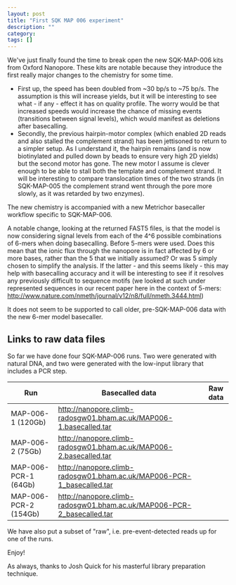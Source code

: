 ```yaml
---
layout: post
title: "First SQK MAP 006 experiment"
description: ""
category: 
tags: []
---
```


We've just finally found the time to break open the new SQK-MAP-006
kits from Oxford Nanopore. These kits are notable because they
introduce the first really major changes to the chemistry for some time.

   * First up, the speed has been doubled from ~30 bp/s to ~75 bp/s. 
     The assumption is this will increase yields, but it will be
     interesting to see what - if any - effect it has on quality profile.
     The worry would be that increased speeds would increase the chance
     of missing events (transitions between signal levels),
     which would manifest as deletions after basecalling.
   * Secondly, the previous hairpin-motor complex (which enabled 2D
     reads and also stalled the complement strand) has been jettisoned
     to return to a simpler setup. As I understand it, the hairpin
     remains (and is now biotinylated and pulled down by beads to
     ensure very high 2D yields) but the second motor has gone. The
     new motor I assume is clever enough to be able to stall both
     the template and complement strand. It will be interesting to 
     compare translocation times of the two strands (in SQK-MAP-005
     the complement strand went through the pore more slowly,
     as it was retarded by two enzymes).

The new chemistry is accompanied with a new Metrichor basecaller
workflow specific to SQK-MAP-006. 

A notable change, looking at the returned FAST5 files, is that the
model is now considering signal levels from each of the 4^6 possible
combinations of 6-mers when doing basecalling. Before 5-mers were
used. Does this mean that the ionic flux through the nanopore is
in fact affected by 6 or more bases, rather than the 5 that we
initially assumed? Or was 5 simply chosen to simplify the analysis.
If the latter - and this seems likely - this may help with
basecalling accuracy and it will be interesting to see if it
resolves any previously difficult to sequence motifs (we looked at
such under represented sequences in our recent paper here in
the context of 5-mers:
<http://www.nature.com/nmeth/journal/v12/n8/full/nmeth.3444.html>)

It does not seem to be supported to call older, pre-SQK-MAP-006
data with the new 6-mer model basecaller.

## Links to raw data files

So far we have done four SQK-MAP-006 runs. Two were generated with natural
DNA, and two were generated with the low-input library that includes 
a PCR step.


| Run   | Basecalled data |  Raw data  |
|----------------|-----------------|------------|
| MAP-006-1 (120Gb)      |  http://nanopore.climb-radosgw01.bham.ac.uk/MAP006-1.basecalled.tar  |
| MAP-006-2 (75Gb)     |  http://nanopore.climb-radosgw01.bham.ac.uk/MAP006-2.basecalled.tar  |
| MAP-006-PCR-1 (64Gb) |  http://nanopore.climb-radosgw01.bham.ac.uk/MAP006-PCR-1_basecalled.tar  |
| MAP-006-PCR-2 (154Gb) |  http://nanopore.climb-radosgw01.bham.ac.uk/MAP006-PCR-2_basecalled.tar  | 


We have also put a subset of "raw", i.e. pre-event-detected reads up for one of the runs.

Enjoy!


As always, thanks to Josh Quick for his masterful library preparation
technique.






